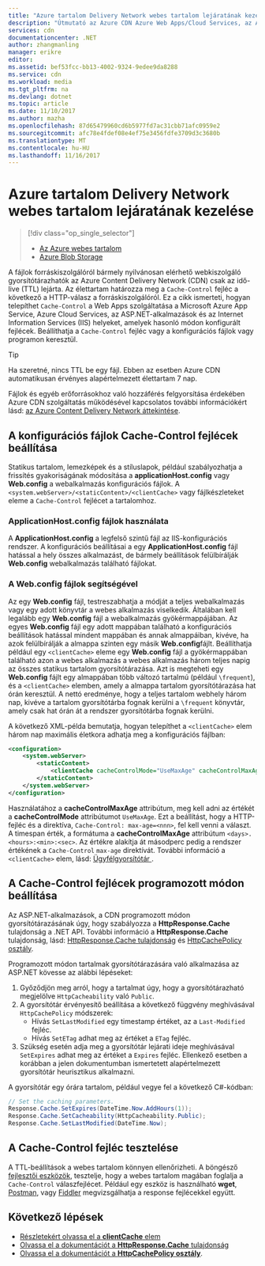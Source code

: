 ```yaml
---
title: "Azure tartalom Delivery Network webes tartalom lejáratának kezelése |} Microsoft Docs"
description: "Útmutató az Azure CDN Azure Web Apps/Cloud Services, az ASP.NET, vagy az IIS tartalom lejáratának kezelése."
services: cdn
documentationcenter: .NET
author: zhangmanling
manager: erikre
editor: 
ms.assetid: bef53fcc-bb13-4002-9324-9edee9da8288
ms.service: cdn
ms.workload: media
ms.tgt_pltfrm: na
ms.devlang: dotnet
ms.topic: article
ms.date: 11/10/2017
ms.author: mazha
ms.openlocfilehash: 87d65479960cd6b5977fd7ac31cbb71afc0959e2
ms.sourcegitcommit: afc78e4fdef08e4ef75e3456fdfe3709d3c3680b
ms.translationtype: MT
ms.contentlocale: hu-HU
ms.lasthandoff: 11/16/2017
---
```

# <a name="manage-expiration-of-web-content-in-azure-content-delivery-network"></a>Azure tartalom Delivery Network webes tartalom lejáratának kezelése
> [!div class="op_single_selector"]
> * [Az Azure webes tartalom](cdn-manage-expiration-of-cloud-service-content.md)
> * [Azure Blob Storage](cdn-manage-expiration-of-blob-content.md)
> 

A fájlok forráskiszolgálóról bármely nyilvánosan elérhető webkiszolgáló gyorsítótárazhatók az Azure Content Delivery Network (CDN) csak az idő-live (TTL) lejárta. Az élettartam határozza meg a `Cache-Control` fejléc a következő a HTTP-válasz a forráskiszolgálóról. Ez a cikk ismerteti, hogyan telepíthet `Cache-Control` a Web Apps szolgáltatása a Microsoft Azure App Service, Azure Cloud Services, az ASP.NET-alkalmazások és az Internet Information Services (IIS) helyeket, amelyek hasonló módon konfigurált fejlécek. Beállíthatja a `Cache-Control` fejléc vagy a konfigurációs fájlok vagy programon keresztül.

> [!TIP]
> Ha szeretné, nincs TTL be egy fájl. Ebben az esetben Azure CDN automatikusan érvényes alapértelmezett élettartam 7 nap.
> 
> Fájlok és egyéb erőforrásokhoz való hozzáférés felgyorsítása érdekében Azure CDN szolgáltatás működésével kapcsolatos további információkért lásd: [az Azure Content Delivery Network áttekintése](cdn-overview.md).
> 

## <a name="setting-cache-control-headers-by-using-configuration-files"></a>A konfigurációs fájlok Cache-Control fejlécek beállítása
Statikus tartalom, lemezképek és a stíluslapok, például szabályozhatja a frissítés gyakoriságának módosítása a **applicationHost.config** vagy **Web.config** a webalkalmazás konfigurációs fájlok. A `<system.webServer>/<staticContent>/<clientCache>` vagy fájlkészleteket eleme a `Cache-Control` fejlécet a tartalomhoz.

### <a name="using-applicationhostconfig-files"></a>ApplicationHost.config fájlok használata
A **ApplicationHost.config** a legfelső szintű fájl az IIS-konfigurációs rendszer. A konfigurációs beállításai a egy **ApplicationHost.config** fájl hatással a hely összes alkalmazást, de bármely beállítások felülbírálják **Web.config** webalkalmazás található fájlokat.

### <a name="using-webconfig-files"></a>A Web.config fájlok segítségével
Az egy **Web.config** fájl, testreszabhatja a módját a teljes webalkalmazás vagy egy adott könyvtár a webes alkalmazás viselkedik. Általában kell legalább egy **Web.config** fájl a webalkalmazás gyökérmappájában. Az egyes **Web.config** fájl egy adott mappában található a konfigurációs beállítások hatással mindent mappában és annak almappáiban, kivéve, ha azok felülbírálják a almappa szinten egy másik **Web.config**fájlt. Beállíthatja például egy `<clientCache>` eleme egy **Web.config** fájl a gyökérmappában található azon a webes alkalmazás a webes alkalmazás három teljes napig az összes statikus tartalom gyorsítótárazása. Azt is megteheti egy **Web.config** fájlt egy almappában több változó tartalmú (például `\frequent`), és a `<clientCache>` elemben, amely a almappa tartalom gyorsítótárazása hat órán keresztül. A nettó eredménye, hogy a teljes tartalom webhely három nap, kivéve a tartalom gyorsítótárba fognak kerülni a `\frequent` könyvtár, amely csak hat órán át a rendszer gyorsítótárba fognak kerülni.  

A következő XML-példa bemutatja, hogyan telepíthet a `<clientCache>` elem három nap maximális életkora adhatja meg a konfigurációs fájlban:  

```xml
<configuration>
    <system.webServer>
        <staticContent>
            <clientCache cacheControlMode="UseMaxAge" cacheControlMaxAge="3.00:00:00" />
        </staticContent>
    </system.webServer>
</configuration>
```

Használatához a **cacheControlMaxAge** attribútum, meg kell adni az értékét a **cacheControlMode** attribútumot `UseMaxAge`. Ezt a beállítást, hogy a HTTP-fejléc és a direktíva, `Cache-Control: max-age=<nnn>`, fel kell venni a választ. A timespan érték, a formátuma a **cacheControlMaxAge** attribútum `<days>.<hours>:<min>:<sec>`. Az értékre alakítja át másodperc pedig a rendszer értékének a `Cache-Control` `max-age` direktívát. További információ a `<clientCache>` elem, lásd: [Ügyfélgyorsítótár <clientCache> ](http://www.iis.net/ConfigReference/system.webServer/staticContent/clientCache).  

## <a name="setting-cache-control-headers-programmatically"></a>A Cache-Control fejlécek programozott módon beállítása
Az ASP.NET-alkalmazások, a CDN programozott módon gyorsítótárazásának úgy, hogy szabályozza a **HttpResponse.Cache** tulajdonság a .NET API. További információ a **HttpResponse.Cache** tulajdonság, lásd: [HttpResponse.Cache tulajdonság](http://msdn.microsoft.com/library/system.web.httpresponse.cache.aspx) és [HttpCachePolicy osztály](http://msdn.microsoft.com/library/system.web.httpcachepolicy.aspx).  

Programozott módon tartalmak gyorsítótárazására való alkalmazása az ASP.NET kövesse az alábbi lépéseket:
   1. Győződjön meg arról, hogy a tartalmat úgy, hogy a gyorsítótárazható megjelölve `HttpCacheability` való `Public`. 
   2. A gyorsítótár érvényesítő beállítása a következő függvény meghívásával `HttpCachePolicy` módszerek:
      - Hívás `SetLastModified` egy timestamp értéket, az a `Last-Modified` fejléc.
      - Hívás `SetETag` adhat meg az értéket a `ETag` fejléc.
   3. Szükség esetén adja meg a gyorsítótár lejárati ideje meghívásával `SetExpires` adhat meg az értéket a `Expires` fejléc. Ellenkező esetben a korábban a jelen dokumentumban ismertetett alapértelmezett gyorsítótár heurisztikus alkalmazni.

A gyorsítótár egy órára tartalom, például vegye fel a következő C#-kódban:  

```csharp
// Set the caching parameters.
Response.Cache.SetExpires(DateTime.Now.AddHours(1));
Response.Cache.SetCacheability(HttpCacheability.Public);
Response.Cache.SetLastModified(DateTime.Now);
```

## <a name="testing-the-cache-control-header"></a>A Cache-Control fejléc tesztelése
A TTL-beállítások a webes tartalom könnyen ellenőrizheti. A böngésző [fejlesztői eszközök](https://developer.microsoft.com/microsoft-edge/platform/documentation/f12-devtools-guide/), tesztelje, hogy a webes tartalom magában foglalja a `Cache-Control` válaszfejlécet. Például egy eszköz is használható **wget**, [Postman](https://www.getpostman.com/), vagy [Fiddler](http://www.telerik.com/fiddler) megvizsgálhatja a response fejlécekkel együtt.

## <a name="next-steps"></a>Következő lépések
* [Részletekért olvassa el a **clientCache** elem](http://www.iis.net/ConfigReference/system.webServer/staticContent/clientCache)
* [Olvassa el a dokumentációt a **HttpResponse.Cache** tulajdonság](http://msdn.microsoft.com/library/system.web.httpresponse.cache.aspx) 
* [Olvassa el a dokumentációt a **HttpCachePolicy osztály**](http://msdn.microsoft.com/library/system.web.httpcachepolicy.aspx).  

